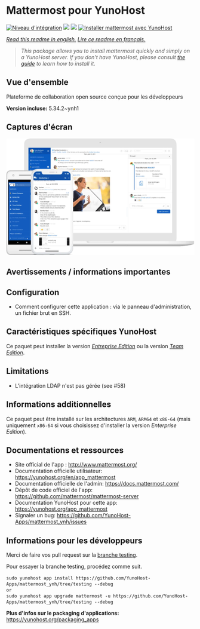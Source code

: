# Mattermost pour YunoHost

[![Niveau d'intégration](https://dash.yunohost.org/integration/mattermost.svg)](https://dash.yunohost.org/appci/app/mattermost) ![](https://ci-apps.yunohost.org/ci/badges/mattermost.status.svg)  ![](https://ci-apps.yunohost.org/ci/badges/mattermost.maintain.svg)
[![Installer mattermost avec YunoHost](https://install-app.yunohost.org/install-with-yunohost.svg)](https://install-app.yunohost.org/?app=mattermost)

*[Read this readme in english.](./README.md)*
*[Lire ce readme en français.](./README_fr.md)*

> *This package allows you to install mattermost quickly and simply on a YunoHost server.
If you don't have YunoHost, please consult [the guide](https://yunohost.org/#/install) to learn how to install it.*

## Vue d'ensemble

Plateforme de collaboration open source conçue pour les développeurs

**Version incluse:** 5.34.2~ynh1




## Captures d'écran


   ![](./doc/screenshots/screenshot.png)




## Avertissements / informations importantes

## Configuration

 * Comment configurer cette application : via le panneau d'administration, un fichier brut en SSH.

## Caractéristiques spécifiques YunoHost

Ce paquet peut installer la version [*Entreprise Edition*](https://docs.mattermost.com/overview/product.html#mattermost-enterprise-edition) ou la version [*Team Edition*](https://docs.mattermost.com/overview/product.html#mattermost-team-edition).

## Limitations

* L'intégration LDAP n'est pas gérée (see #58)

## Informations additionnelles

Ce paquet peut être installé sur les architectures `ARM`, `ARM64` et `x86-64` (mais uniquement `x86-64` si vous choisissez d'installer la version *Enterprise Edition*).



## Documentations et ressources

* Site official de l'app : http://www.mattermost.org/
* Documentation officielle utilisateur: https://yunohost.org/en/app_mattermost
* Documentation officielle de l'admin: https://docs.mattermost.com/
* Dépôt de code officiel de l'app:  https://github.com/mattermost/mattermost-server
* Documentation YunoHost pour cette app: https://yunohost.org/app_mattermost
* Signaler un bug: https://github.com/YunoHost-Apps/mattermost_ynh/issues

## Informations pour les développeurs

Merci de faire vos pull request sur la [branche testing](https://github.com/YunoHost-Apps/mattermost_ynh/tree/testing).

Pour essayer la branche testing, procédez comme suit.
```
sudo yunohost app install https://github.com/YunoHost-Apps/mattermost_ynh/tree/testing --debug
or
sudo yunohost app upgrade mattermost -u https://github.com/YunoHost-Apps/mattermost_ynh/tree/testing --debug
```

**Plus d'infos sur le packaging d'applications:** https://yunohost.org/packaging_apps
